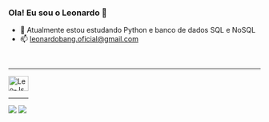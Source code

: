 ### Ola! Eu sou o Leonardo 👋

- 🌱 Atualmente estou estudando Python e banco de dados SQL e NoSQL
- 📫 leonardobang.oficial@gmail.com
<br>
<hr>
<div style="display: inline-block">
  <img aling='center' alt='Leo-Js' height=30 width=40 src="https://cdn.jsdelivr.net/gh/devicons/devicon/icons/python/python-original.svg" />
<div/>
<hr>
<div>
  <a href= 'leonardobang.oficial@gmail.com' target ='_blank'><img src='https://img.shields.io/badge/Gmail-D14836?style=for-the-badge&logo=gmail&logoColor=white'><a/>
  <a href = 'https://www.linkedin.com/in/leonardo-carvalho-bang/' target ='_blank'><img src='https://img.shields.io/badge/LinkedIn-0077B5?style=for-the-badge&logo=linkedin&logoColor=white'><a/>
<div/>

